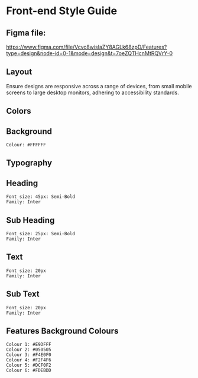 # Front-end Style Guide

## Figma file:

https://www.figma.com/file/Vcvc8wisIaZY8AGLk68zpD/Features?type=design&node-id=0-1&mode=design&t=7oeZQTHcnMtRQVrY-0

## Layout

Ensure designs are responsive across a range of devices, from small mobile screens to large desktop monitors, adhering to accessibility standards.

## Colors

## Background

    Colour: #FFFFFF

## Typography


## Heading

    Font size: 45px: Semi-Bold
    Family: Inter

## Sub Heading

    Font size: 25px: Semi-Bold
    Family: Inter

## Text

    Font size: 20px
    Family: Inter

## Sub Text

    Font size: 20px
    Family: Inter


## Features Background Colours

    Colour 1: #E9DFFF
    Colour 2: #050505
    Colour 3: #F4E0F0
    Colour 4: #F2F4F6
    Colour 5: #DCF0F2
    Colour 6: #FDEBDD
    
